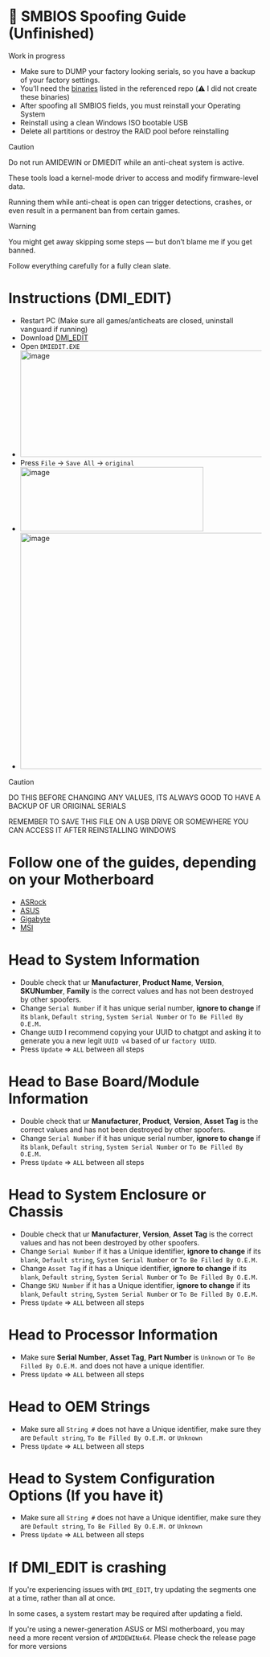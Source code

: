 # 🧬 SMBIOS Spoofing Guide (Unfinished)
Work in progress

- Make sure to DUMP your factory looking serials, so you have a backup of your factory settings.
- You’ll need the [binaries](https://github.com/GoofyNest/HardwareSpoofing/releases/tag/release) listed in the referenced repo (⚠️ I did not create these binaries)
- After spoofing all SMBIOS fields, you must reinstall your Operating System
- Reinstall using a clean Windows ISO bootable USB
- Delete all partitions or destroy the RAID pool before reinstalling

> [!CAUTION]
> Do not run AMIDEWIN or DMIEDIT while an anti-cheat system is active.
>
> These tools load a kernel-mode driver to access and modify firmware-level data.
>
> Running them while anti-cheat is open can trigger detections, crashes, or even result in a permanent ban from certain games.

> [!WARNING]
> You might get away skipping some steps — but don’t blame me if you get banned.
> 
> Follow everything carefully for a fully clean slate.

# Instructions (DMI_EDIT)
- Restart PC (Make sure all games/anticheats are closed, uninstall vanguard if running)
- Download [DMI_EDIT](https://github.com/GoofyNest/HardwareSpoofing/releases/download/release/DMI_EDIT.rar)
- Open `DMIEDIT.EXE`
- <img width="521" height="212" alt="image" src="https://github.com/user-attachments/assets/4fa378f3-5dc8-4601-9b63-5bcf665753eb" />
- Press `File` -> `Save All` -> `original`
- <img width="364" height="128" alt="image" src="https://github.com/user-attachments/assets/d528c076-3b06-4450-9a12-49ba6257c49b" />
- <img width="567" height="470" alt="image" src="https://github.com/user-attachments/assets/6a3e408e-4854-4a45-a33c-87240497b4ac" />

> [!CAUTION]
> DO THIS BEFORE CHANGING ANY VALUES, ITS ALWAYS GOOD TO HAVE A BACKUP OF UR ORIGINAL SERIALS
>
> REMEMBER TO SAVE THIS FILE ON A USB DRIVE OR SOMEWHERE YOU CAN ACCESS IT AFTER REINSTALLING WINDOWS

# **Follow one of the guides, depending on your Motherboard**
- [ASRock](https://github.com/GoofyNest/HardwareSpoofing/blob/main/Factory-ASRock.md)
- [ASUS](https://github.com/GoofyNest/HardwareSpoofing/blob/main/Factory-ASUS.md)
- [Gigabyte](https://github.com/GoofyNest/HardwareSpoofing/blob/main/Factory-Gigabyte.md)
- [MSI](https://github.com/GoofyNest/HardwareSpoofing/blob/main/Factory-MSI.md)

# Head to **System Information**
- Double check that ur **Manufacturer**, **Product Name**, **Version**, **SKUNumber**, **Family** is the correct values and has not been destroyed by other spoofers.
- Change `Serial Number` if it has unique serial number, **ignore to change** if its `blank`, `Default string`, `System Serial Number` or `To Be Filled By O.E.M.`
- Change `UUID` I recommend copying your UUID to chatgpt and asking it to generate you a new legit `UUID v4` based of ur `factory UUID`.
- Press `Update` => `ALL` between all steps

# Head to **Base Board/Module Information**
- Double check that ur **Manufacturer**, **Product**, **Version**, **Asset Tag** is the correct values and has not been destroyed by other spoofers.
- Change `Serial Number` if it has unique serial number, **ignore to change** if its `blank`, `Default string`, `System Serial Number` or `To Be Filled By O.E.M.`
- Press `Update` => `ALL` between all steps

# Head to **System Enclosure or Chassis**
- Double check that ur **Manufacturer**, **Version**, **Asset Tag** is the correct values and has not been destroyed by other spoofers.
- Change `Serial Number` if it has a Unique identifier, **ignore to change** if its `blank`, `Default string`, `System Serial Number` or `To Be Filled By O.E.M.`
- Change `Asset Tag` if it has a Unique identifier, **ignore to change** if its `blank`, `Default string`, `System Serial Number` or `To Be Filled By O.E.M.`
- Change `SKU Number` if it has a Unique identifier, **ignore to change** if its `blank`, `Default string`, `System Serial Number` or `To Be Filled By O.E.M.`
- Press `Update` => `ALL` between all steps

# Head to **Processor Information**
- Make sure **Serial Number**, **Asset Tag**, **Part Number** is `Unknown` or `To Be Filled By O.E.M.` and does not have a unique identifier.
- Press `Update` => `ALL` between all steps

# Head to **OEM Strings**
- Make sure all `String #` does not have a Unique identifier, make sure they are `Default string`, `To Be Filled By O.E.M.` or `Unknown`
- Press `Update` => `ALL` between all steps

# Head to **System Configuration Options** (If you have it)
- Make sure all `String #` does not have a Unique identifier, make sure they are `Default string`, `To Be Filled By O.E.M.` or `Unknown`
- Press `Update` => `ALL` between all steps

# If DMI_EDIT is crashing
If you're experiencing issues with `DMI_EDIT`, try updating the segments one at a time, rather than all at once.

In some cases, a system restart may be required after updating a field.

If you're using a newer-generation ASUS or MSI motherboard, you may need a more recent version of `AMIDEWINx64`. Please check the release page for more versions
